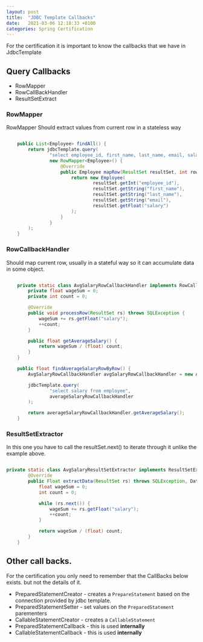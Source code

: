 ```yaml
---
layout: post
title:  "JDBC Template Callbacks"
date:   2021-03-06 12:18:33 +0100
categories: Spring Certification
---
```


For the certification it is important to know the callbacks that we have in JdbcTemplate

## Query Callbacks

* RowMapper
* RowCallBackHandler
* ResultSetExtract


### RowMapper

RowMapper Should extract values from current row in a stateless way


```java

    public List<Employee> findAll() {
        return jdbcTemplate.query(
                "select employee_id, first_name, last_name, email, salary from employee",
                new RowMapper<Employee>() {
                    @Override
                    public Employee mapRow(ResultSet resultSet, int rowNum) throws SQLException {
                        return new Employee(
                                resultSet.getInt("employee_id"),
                                resultSet.getString("first_name"),
                                resultSet.getString("last_name"),
                                resultSet.getString("email"),
                                resultSet.getFloat("salary")
                        );
                    }
                }
        );
    }


```

### RowCallbackHandler

Should map current row, usually in a stateful way so it can accumulate data in  some object.


```java

    private static class AvgSalaryRowCallbackHandler implements RowCallbackHandler {
        private float wageSum = 0;
        private int count = 0;

        @Override
        public void processRow(ResultSet rs) throws SQLException {
            wageSum += rs.getFloat("salary");
            ++count;
        }

        public float getAverageSalary() {
            return wageSum / (float) count;
        }
    }

    public float findAverageSalaryRowByRow() {
        AvgSalaryRowCallbackHandler avgSalaryRowCallbackHandler = new AvgSalaryRowCallbackHandler();

        jdbcTemplate.query(
                "select salary from employee",
                averageSalaryRowCallbackHandler
        );

        return averageSalaryRowCallbackHandler.getAverageSalary();
    }

```

### ResultSetExtractor

In this one you have to call the resultSet.next() to iterate through it unlike the example above.

```java

private static class AvgSalaryResultSetExtractor implements ResultSetExtractor<Float> {
        @Override
        public Float extractData(ResultSet rs) throws SQLException, DataAccessException {
            float wageSum = 0;
            int count = 0;

            while (rs.next()) {
                wageSum += rs.getFloat("salary");
                ++count;
            }

            return wageSum / (float) count;
        }
    }


```

## Other call backs.

For the certification you only need to remember that the CallBacks below exists. but not the details of it.

* PreparedStatementCreator - creates a `PrepareStatement` based on the connection provided by jdbc template.
* PreparedStatementSetter - set values on the `PreparedStatement` parementers
* CallableStatementCreator - creates a `CallableStatement`
* PreparedStatementCallback - this is used **internally** 
* CallableStatementCallback - this is used **internally** 
